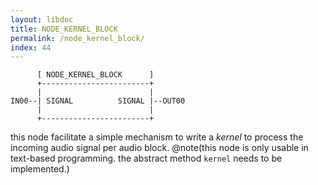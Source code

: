 ```yaml
---
layout: libdoc
title: NODE_KERNEL_BLOCK
permalink: /node_kernel_block/
index: 44
---
```


          [ NODE_KERNEL_BLOCK      ]       
          +------------------------+       
          |                        |       
    IN00--| SIGNAL          SIGNAL |--OUT00
          |                        |       
          +------------------------+       

this node facilitate a simple mechanism to write a *kernel* to process the incoming audio signal per audio block. @note(this node is only usable in text-based programming. the abstract method `kernel` needs to be implemented.)


